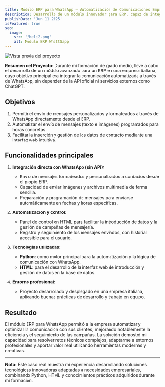 ```yaml
---
title: Módulo ERP para WhatsApp – Automatización de Comunicaciones Empresariales
description: Desarrollo de un módulo innovador para ERP, capaz de integrar y automatizar el envío de mensajes, imágenes y comunicaciones personalizadas a través de WhatsApp, realizado en una empresa italiana durante mi formación de grado medio.
publishDate: 'Jun 11 2025'
isFeatured: true
seo:
  image:
    src: '/heli2.png'
    alt: Módulo ERP WhattSapp
---
```


![Vista previa del proyecto](/heli2.png)

**Resumen del Proyecto:**
Durante mi formación de grado medio, llevé a cabo el desarrollo de un módulo avanzado para un ERP en una empresa italiana, cuyo objetivo principal era integrar la comunicación automatizada a través de WhatsApp, sin depender de la API oficial ni servicios externos como ChatGPT. 

## Objetivos

1. Permitir el envío de mensajes personalizados y formateados a través de WhatsApp directamente desde el ERP.
2. Automatizar el envío de mensajes (texto e imágenes) programados para horas concretas.
3. Facilitar la inserción y gestión de los datos de contacto mediante una interfaz web intuitiva.

## Funcionalidades principales

1. **Integración directa con WhatsApp (sin API):**
   - Envío de mensajes formateados y personalizados a contactos desde el propio ERP.
   - Capacidad de enviar imágenes y archivos multimedia de forma sencilla.
   - Preparación y programación de mensajes para enviarse automáticamente en fechas y horas específicas.

2. **Automatización y control:**
   - Panel de control en HTML para facilitar la introducción de datos y la gestión de campañas de mensajería.
   - Registro y seguimiento de los mensajes enviados, con historial accesible para el usuario.

3. **Tecnologías utilizadas:**
   - **Python**: como motor principal para la automatización y la lógica de comunicación con WhatsApp.
   - **HTML**: para el desarrollo de la interfaz web de introducción y gestión de datos en la base de datos.

4. **Entorno profesional:**
   - Proyecto desarrollado y desplegado en una empresa italiana, aplicando buenas prácticas de desarrollo y trabajo en equipo.

## Resultado

El módulo ERP para WhatsApp permitió a la empresa automatizar y optimizar la comunicación con sus clientes, mejorando notablemente la eficiencia y el seguimiento de las campañas. La solución demostró mi capacidad para resolver retos técnicos complejos, adaptarme a entornos profesionales y aportar valor real utilizando herramientas modernas y creativas.

---

**Nota:** Este caso real muestra mi experiencia desarrollando soluciones tecnológicas innovadoras adaptadas a necesidades empresariales, combinando Python, HTML y conocimientos prácticos adquiridos durante mi formación.